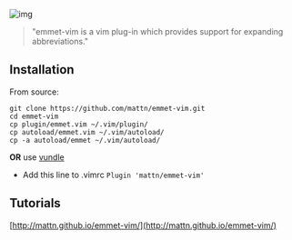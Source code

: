 ![img](http://dab1nmslvvntp.cloudfront.net/wp-content/uploads/2013/12/featured.gif)

> "emmet-vim is a vim plug-in which provides support for expanding abbreviations."

## Installation

From source:
```
git clone https://github.com/mattn/emmet-vim.git 
cd emmet-vim 
cp plugin/emmet.vim ~/.vim/plugin/ 
cp autoload/emmet.vim ~/.vim/autoload/ 
cp -a autoload/emmet ~/.vim/autoload/
```

**OR** use [vundle](https://github.com/gmarik/vundle)
- Add this line to .vimrc ```Plugin 'mattn/emmet-vim'```

## Tutorials

[http://mattn.github.io/emmet-vim/](http://mattn.github.io/emmet-vim/)
